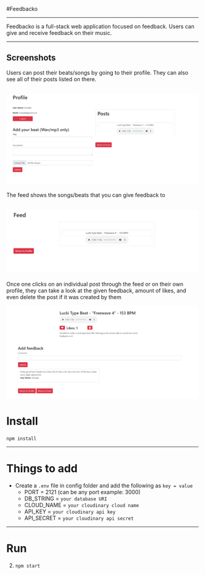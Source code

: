 #Feedbacko

---

Feedbacko is a full-stack web application focused on feedback. Users can give and receive feedback on their music.

---

## Screenshots

Users can post their beats/songs by going to their profile. They can also see all of their posts listed on there.

![profile.png](./views/assets/profile.png)
---

The feed shows the songs/beats that you can give feedback to

![feed.png](./views/assets/feed.png)
---
Once one clicks on an individual post through the feed or on their own profile, they can take a look at the given feedback, amount of likes, and even delete the post if it was created by them

![post.png](./views/assets/post.png)


# Install

`npm install`

---

# Things to add

- Create a `.env` file in config folder and add the following as `key = value`
  - PORT = 2121 (can be any port example: 3000)
  - DB_STRING = `your database URI`
  - CLOUD_NAME = `your cloudinary cloud name`
  - API_KEY = `your cloudinary api key`
  - API_SECRET = `your cloudinary api secret`

---

# Run

2. `npm start`
